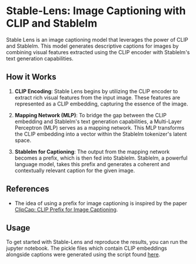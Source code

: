 # Stable-Lens: Image Captioning with CLIP and Stablelm

Stable Lens is an image captioning model that leverages the power of CLIP and Stablelm. This model generates descriptive captions for images by combining visual features extracted using the CLIP encoder with Stablelm's text generation capabilities.

## How it Works

1. **CLIP Encoding**: Stable Lens begins by utilizing the CLIP encoder to extract rich visual features from the input image. These features are represented as a CLIP embedding, capturing the essence of the image.

2. **Mapping Network (MLP)**: To bridge the gap between the CLIP embedding and Stablelm's text generation capabilities, a Multi-Layer Perceptron (MLP) serves as a mapping network. This MLP transforms the CLIP embedding into a vector within the Stablelm tokenizer's latent space.

3. **Stablelm for Captioning**: The output from the mapping network becomes a prefix, which is then fed into Stablelm. Stablelm, a powerful language model, takes this prefix and generates a coherent and contextually relevant caption for the given image.

## References

- The idea of using a prefix for image captioning is inspired by the paper [ClipCap: CLIP Prefix for Image Captioning](https://arxiv.org/abs/2111.09734).

## Usage

To get started with Stable-Lens and reproduce the results, you can run the jupyter notebook. The pickle files which contain CLIP embeddings alongside captions were generated using the script found [here](https://github.com/rmokady/CLIP_prefix_caption/blob/main/parse_coco.py).

